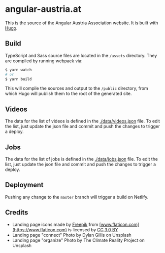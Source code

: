 # angular-austria.at

This is the source of the Angular Austria Association website. It is built with [Hugo](https://gohugo.io/).

## Build

TypeScript and Sass source files are located in the `/assets` directory. They are compiled by running webpack via:

```bash
$ yarn watch
# or
$ yarn build
```

This will compile the sources and output to the `/public` directory, from which Hugo will publish them to the root of the generated site.

## Videos

The data for the list of videos is defined in the [./data/videos.json](./data/videos.json) file. To  edit the list, just update the json file and commit and push the changes to trigger a deploy.

## Jobs

The data for the list of jobs is defined in the [./data/jobs.json](./data/jobs.json) file. To edit the list, just update the json file and commit and push the changes to trigger a deploy.

## Deployment

Pushing any change to the `master` branch will trigger a build on Netlify.

## Credits

* Landing page icons made by [Freepik](https://www.freepik.com/) from [www.flaticon.com](https://www.flaticon.com) is licensed by [CC 3.0 BY](http://creativecommons.org/licenses/by/3.0/)
* Landing page "connect" Photo by Dylan Gillis on Unsplash 
* Landing page "organize" Photo by The Climate Reality Project on Unsplash